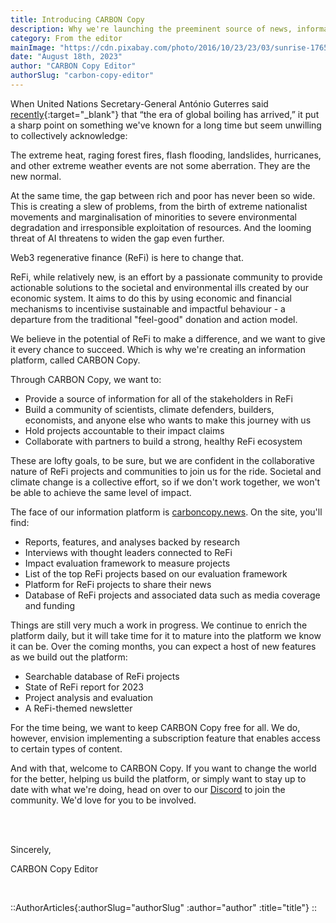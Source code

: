 ```yaml
---
title: Introducing CARBON Copy
description: Why we're launching the preeminent source of news, information, and analysis for the regenerative finance space.
category: From the editor
mainImage: "https://cdn.pixabay.com/photo/2016/10/23/23/03/sunrise-1765027_1280.jpg"
date: "August 18th, 2023"
author: "CARBON Copy Editor"
authorSlug: "carbon-copy-editor"
---
```


When United Nations Secretary-General António Guterres said [recently](https://news.un.org/en/story/2023/07/1139162){:target="_blank"} that “the era of global boiling has arrived,” it put a sharp point on something we've known for a long time but seem unwilling to collectively acknowledge:

The extreme heat, raging forest fires, flash flooding, landslides, hurricanes, and other extreme weather events are not some aberration. They are the new normal.

At the same time, the gap between rich and poor has never been so wide. This is creating a slew of problems, from the birth of extreme nationalist movements and marginalisation of minorities to severe environmental degradation and irresponsible exploitation of resources. And the looming threat of AI threatens to widen the gap even further.

Web3 regenerative finance (ReFi) is here to change that.

ReFi, while relatively new, is an effort by a passionate community to provide actionable solutions to the societal and environmental ills created by our economic system. It aims to do this by using economic and financial mechanisms to incentivise sustainable and impactful behaviour - a departure from the traditional "feel-good" donation and action model.

We believe in the potential of ReFi to make a difference, and we want to give it every chance to succeed. Which is why we're creating an information platform, called CARBON Copy.  

Through CARBON Copy, we want to:

- Provide a source of information for all of the stakeholders in ReFi
- Build a community of scientists, climate defenders, builders, economists, and anyone else who wants to make this journey with us
- Hold projects accountable to their impact claims
- Collaborate with partners to build a strong, healthy ReFi ecosystem

These are lofty goals, to be sure, but we are confident in the collaborative nature of ReFi projects and communities to join us for the ride. Societal and climate change is a collective effort, so if we don't work together, we won't be able to achieve the same level of impact.

The face of our information platform is [carboncopy.news](https://carboncopy.news). On the site, you'll find:

- Reports, features, and analyses backed by research
- Interviews with thought leaders connected to ReFi
- Impact evaluation framework to measure projects
- List of the top ReFi projects based on our evaluation framework
- Platform for ReFi projects to share their news
- Database of ReFi projects and associated data such as media coverage and funding

Things are still very much a work in progress. We continue to enrich the platform daily, but it will take time for it to mature into the platform we know it can be. Over the coming months, you can expect a host of new features as we build out the platform:

- Searchable database of ReFi projects
- State of ReFi report for 2023
- Project analysis and evaluation
- A ReFi-themed newsletter

For the time being, we want to keep CARBON Copy free for all. We do, however, envision implementing a subscription feature that enables access to certain types of content.

And with that, welcome to CARBON Copy. If you want to change the world for the better, helping us build the platform, or simply want to stay up to date with what we're doing, head on over to our [Discord](https://discord.carboncopy.news) to join the community. We'd love for you to be involved.

<br><br>

Sincerely,

CARBON Copy Editor

<br>

::AuthorArticles{:authorSlug="authorSlug" :author="author" :title="title"}
::
